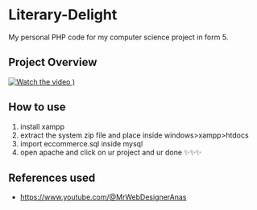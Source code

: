 # Literary-Delight
My personal PHP code for my computer science project in form 5.
## Project Overview
[![Watch the video](https://github.com/Shi-Min-Yeoh/Literary-Delight/assets/127620100/5b330e96-c09a-4882-a149-0b43982d3b02)
)](https://www.canva.com/design/DAGEJ9BqBa4/YSFScY8ciYJ26ON1uPP_ZA/watch)

## How to use
1) install xampp
2) extract the system zip file and place inside windows>xampp>htdocs
3) import eccommerce.sql inside mysql
4) open apache and click on ur project and ur done ✨✨✨
## References used
* https://www.youtube.com/@MrWebDesignerAnas

